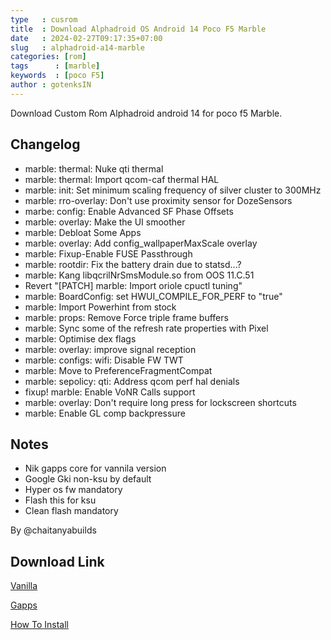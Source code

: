 ```yaml
---
type   : cusrom
title  : Download Alphadroid OS Android 14 Poco F5 Marble
date   : 2024-02-27T09:17:35+07:00
slug   : alphadroid-a14-marble
categories: [rom]
tags      : [marble]
keywords  : [poco F5]
author : gotenksIN
---
```


Download Custom Rom Alphadroid android 14  for poco f5 Marble.

## Changelog
- marble: thermal: Nuke qti thermal
- marble: thermal: Import qcom-caf thermal HAL
- marble: init: Set minimum scaling frequency of silver cluster to 300MHz
- marble: rro-overlay: Don't use proximity sensor for DozeSensors
- marbe: config: Enable Advanced SF Phase Offsets
- marble: overlay: Make the UI smoother
- marble: Debloat Some Apps
- marble: overlay: Add config_wallpaperMaxScale overlay
- marble: Fixup-Enable FUSE Passthrough
- marble: rootdir: Fix the battery drain due to statsd...?
- marble: Kang libqcrilNrSmsModule.so from OOS 11.C.51
- Revert "[PATCH] marble: Import oriole cpuctl tuning"
- marble: BoardConfig: set HWUI_COMPILE_FOR_PERF to "true"
- marble: Import Powerhint from stock
- marble: props: Remove Force triple frame buffers
- marble: Sync some of the refresh rate properties with Pixel
- marble: Optimise dex flags
- marble: overlay: improve signal reception
- marble: configs: wifi: Disable FW TWT
- marble: Move to PreferenceFragmentCompat
- marble: sepolicy: qti: Address qcom perf hal denials
- fixup! marble: Enable VoNR Calls support
- marble: overlay: Don't require long press for lockscreen shortcuts
- marble: Enable GL comp backpressure

## Notes
- Nik gapps core for vannila version
- Google Gki non-ksu by default
- Hyper os fw mandatory
- Flash this for ksu
- Clean flash mandatory

By @chaitanyabuilds

## Download Link
[Vanilla](https://sourceforge.net/projects/alphadroid-project/files/marble/vanilla/AlphaDroid-14.0-20240306-marble-vanilla-v2.0.zip/download)

[Gapps](https://sourceforge.net/projects/alphadroid-project/files/marble/gapps/AlphaDroid-14.0-20240306-marble-gapps-v2.0.zip/download)

[How To Install](https://t.me/chaitanyabuilds/65637)